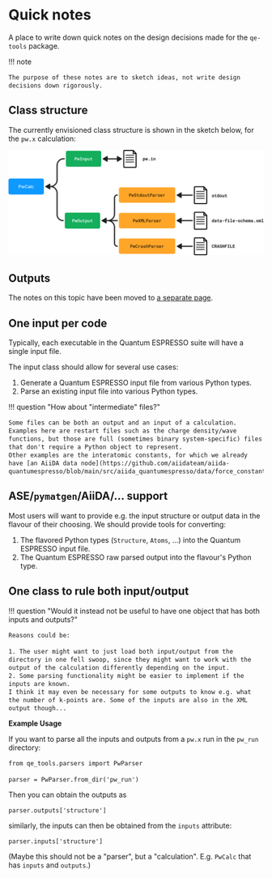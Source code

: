 # Quick notes

A place to write down quick notes on the design decisions made for the `qe-tools` package.

!!! note

    The purpose of these notes are to sketch ideas, not write design decisions down rigorously.

## Class structure

The currently envisioned class structure is shown in the sketch below, for the `pw.x` calculation:

![](img/class_structure.png)

## Outputs

The notes on this topic have been moved to [a separate page](outputs.md).

## One input per code

Typically, each executable in the Quantum ESPRESSO suite will have a single input file.

The input class should allow for several use cases:

1. Generate a Quantum ESPRESSO input file from various Python types.
2. Parse an existing input file into various Python types.

!!! question "How about "intermediate" files?"

    Some files can be both an output and an input of a calculation.
    Examples here are restart files such as the charge density/wave functions, but those are full (sometimes binary system-specific) files that don't require a Python object to represent.
    Other examples are the interatomic constants, for which we already have [an AiiDA data node](https://github.com/aiidateam/aiida-quantumespresso/blob/main/src/aiida_quantumespresso/data/force_constants.py).

## ASE/`pymatgen`/AiiDA/... support

Most users will want to provide e.g. the input structure or output data in the flavour of their choosing.
We should provide tools for converting:

1. The flavored Python types (`Structure`, `Atoms`, ...) into the Quantum ESPRESSO input file.
2. The Quantum ESPRESSO raw parsed output into the flavour's Python type.

## One class to rule both input/output

!!! question "Would it instead not be useful to have one object that has both inputs and outputs?" 

    Reasons could be:

    1. The user might want to just load both input/output from the directory in one fell swoop, since they might want to work with the output of the calculation differently depending on the input.
    2. Some parsing functionality might be easier to implement if the inputs are known.
    I think it may even be necessary for some outputs to know e.g. what the number of k-points are. Some of the inputs are also in the XML output though...

**Example Usage**

If you want to parse all the inputs and outputs from a `pw.x` run in the `pw_run` directory:

```
from qe_tools.parsers import PwParser

parser = PwParser.from_dir('pw_run')
```

Then you can obtain the outputs as

```
parser.outputs['structure']
```

similarly, the inputs can then be obtained from the `inputs` attribute:

```
parser.inputs['structure']
```

(Maybe this should not be a "parser", but a "calculation". E.g. `PwCalc` that has `inputs` and `outputs`.)
